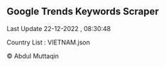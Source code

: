 

## Google Trends Keywords Scraper 
 
Last Update 22-12-2022 , 08:30:48

Country List :
VIETNAM.json



© Abdul Muttaqin 
